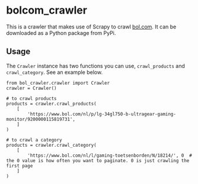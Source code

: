 # bolcom_crawler
This is a crawler that makes use of Scrapy to crawl [bol.com](https://bol.com). It can be downloaded as a Python package from PyPi. 

## Usage
The `Crawler` instance has two functions you can use, `crawl_products` and `crawl_category`. See an example below.
````
from bol_crawler.crawler import Crawler
crawler = Crawler()

# to crawl products
products = crawler.crawl_products(
    [
        'https://www.bol.com/nl/p/lg-34gl750-b-ultragear-gaming-monitor/9200000115819731',
    ]
)

# to crawl a category
products = crawler.crawl_category(
    [
        'https://www.bol.com/nl/l/gaming-toetsenborden/N/18214/', 0  # the 0 value is how often you want to paginate. 0 is just crawling the first page
    ]
)
````

